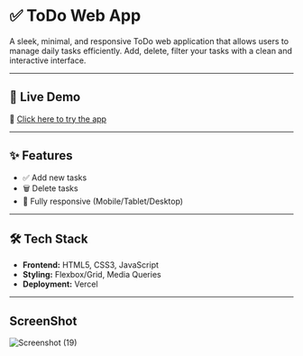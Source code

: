 # ✅ ToDo Web App

A sleek, minimal, and responsive ToDo web application that allows users to manage daily tasks efficiently. Add, delete, filter your tasks with a clean and interactive interface.

---

## 🚀 Live Demo

🔗 [Click here to try the app](https://todo-web-app-swart.vercel.app/)

---

## ✨ Features

- ✅ Add new tasks
- 🗑️ Delete tasks
- 📱 Fully responsive (Mobile/Tablet/Desktop)

---

## 🛠️ Tech Stack

- **Frontend:** HTML5, CSS3, JavaScript 
- **Styling:** Flexbox/Grid, Media Queries
- **Deployment:** Vercel

---

## ScreenShot

![Screenshot (19)](https://github.com/user-attachments/assets/abc8d569-a77b-4867-81f4-8efe13e99ce1)



